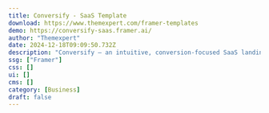 ```yaml
---
title: Conversify - SaaS Template
download: https://www.themexpert.com/framer-templates
demo: https://conversify-saas.framer.ai/
author: "Themexpert"
date: 2024-12-18T09:09:50.732Z
description: "Conversify – an intuitive, conversion-focused SaaS landing page template for Framer, offering a complete solution to showcase your SaaS product. Fully responsive and easily customizable, Conversify combines seamless navigation with clean design, making it ideal for any type of SaaS product looking for a fast, professional launch."
ssg: ["Framer"]
css: []
ui: []
cms: []
category: [Business]
draft: false
---
```

